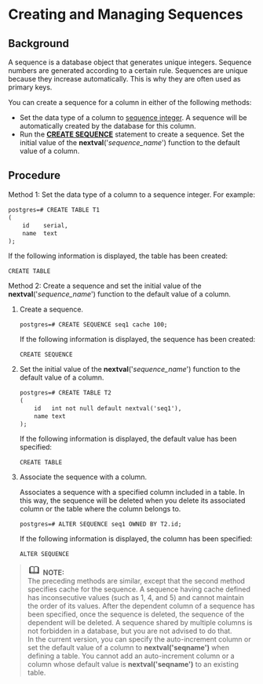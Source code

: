 # Creating and Managing Sequences<a name="EN-US_TOPIC_0242370196"></a>

## Background<a name="en-us_topic_0237120310_en-us_topic_0093152908_en-us_topic_0064273680_section3970017091331"></a>

A sequence is a database object that generates unique integers. Sequence numbers are generated according to a certain rule. Sequences are unique because they increase automatically. This is why they are often used as primary keys.

You can create a sequence for a column in either of the following methods:

-   Set the data type of a column to  [sequence integer](numeric-data-types.md#en-us_topic_0237121927_en-us_topic_0059778296_t5262f987c61c4a8caff8c8037e912874). A sequence will be automatically created by the database for this column.
-   Run the  **[CREATE SEQUENCE](create-sequence.md)**  statement to create a sequence. Set the initial value of the  **nextval**\('_sequence\_name_'\) function to the default value of a column.

## Procedure<a name="en-us_topic_0237120310_en-us_topic_0093152908_en-us_topic_0064273680_section1199961991514"></a>

Method 1: Set the data type of a column to a sequence integer. For example:

```
postgres=# CREATE TABLE T1
(
    id    serial,
    name  text
);
```

If the following information is displayed, the table has been created:

```
CREATE TABLE
```

Method 2: Create a sequence and set the initial value of the  **nextval**\('_sequence\_name_'\) function to the default value of a column.

1.  Create a sequence.

    ```
    postgres=# CREATE SEQUENCE seq1 cache 100;
    ```

    If the following information is displayed, the sequence has been created:

    ```
    CREATE SEQUENCE
    ```

2.  Set the initial value of the  **nextval**\('_sequence\_name_'\) function to the default value of a column.

    ```
    postgres=# CREATE TABLE T2 
    ( 
        id   int not null default nextval('seq1'),
        name text
    );
    ```

    If the following information is displayed, the default value has been specified:

    ```
    CREATE TABLE
    ```

3.  Associate the sequence with a column.

    Associates a sequence with a specified column included in a table. In this way, the sequence will be deleted when you delete its associated column or the table where the column belongs to.

    ```
    postgres=# ALTER SEQUENCE seq1 OWNED BY T2.id;
    ```

    If the following information is displayed, the column has been specified:

    ```
    ALTER SEQUENCE
    ```


>![](public_sys-resources/icon-note.gif) **NOTE:**   
>The preceding methods are similar, except that the second method specifies cache for the sequence. A sequence having cache defined has inconsecutive values \(such as 1, 4, and 5\) and cannot maintain the order of its values. After the dependent column of a sequence has been specified, once the sequence is deleted, the sequence of the dependent will be deleted. A sequence shared by multiple columns is not forbidden in a database, but you are not advised to do that.  
>In the current version, you can specify the auto-increment column or set the default value of a column to  **nextval\('seqname'\)**  when defining a table. You cannot add an auto-increment column or a column whose default value is  **nextval\('seqname'\)**  to an existing table.  

